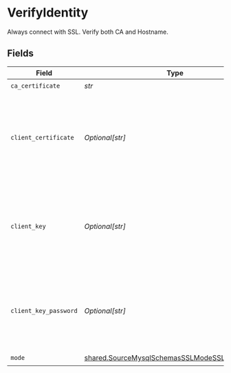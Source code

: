 # VerifyIdentity

Always connect with SSL. Verify both CA and Hostname.


## Fields

| Field                                                                                                                            | Type                                                                                                                             | Required                                                                                                                         | Description                                                                                                                      |
| -------------------------------------------------------------------------------------------------------------------------------- | -------------------------------------------------------------------------------------------------------------------------------- | -------------------------------------------------------------------------------------------------------------------------------- | -------------------------------------------------------------------------------------------------------------------------------- |
| `ca_certificate`                                                                                                                 | *str*                                                                                                                            | :heavy_check_mark:                                                                                                               | CA certificate                                                                                                                   |
| `client_certificate`                                                                                                             | *Optional[str]*                                                                                                                  | :heavy_minus_sign:                                                                                                               | Client certificate (this is not a required field, but if you want to use it, you will need to add the <b>Client key</b> as well) |
| `client_key`                                                                                                                     | *Optional[str]*                                                                                                                  | :heavy_minus_sign:                                                                                                               | Client key (this is not a required field, but if you want to use it, you will need to add the <b>Client certificate</b> as well) |
| `client_key_password`                                                                                                            | *Optional[str]*                                                                                                                  | :heavy_minus_sign:                                                                                                               | Password for keystorage. This field is optional. If you do not add it - the password will be generated automatically.            |
| `mode`                                                                                                                           | [shared.SourceMysqlSchemasSSLModeSSLModesMode](../../models/shared/sourcemysqlschemassslmodesslmodesmode.md)                     | :heavy_check_mark:                                                                                                               | N/A                                                                                                                              |